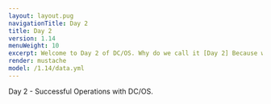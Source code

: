 ```yaml
---
layout: layout.pug
navigationTitle: Day 2 
title: Day 2
version: 1.14
menuWeight: 10
excerpt: Welcome to Day 2 of DC/OS. Why do we call it [Day 2] Because we like it that way.
render: mustache
model: /1.14/data.yml
---
```


Day 2 - Successful Operations with DC/OS.

